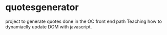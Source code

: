 # quotesgenerator
project to generate quotes done in the OC front end path
Teaching how to dynamiaclly update DOM  with javascript.
